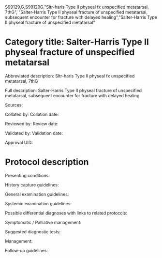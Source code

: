 S99129,G,S99129G,"Sltr-haris Type II physeal fx unspecified metatarsal, 7thG", "Salter-Harris Type II physeal fracture of unspecified metatarsal, subsequent encounter for fracture with delayed healing","Salter-Harris Type II physeal fracture of unspecified metatarsal"
# Category title: Salter-Harris Type II physeal fracture of unspecified metatarsal

Abbreviated description: Sltr-haris Type II physeal fx unspecified metatarsal, 7thG

Full description: Salter-Harris Type II physeal fracture of unspecified metatarsal, subsequent encounter for fracture with delayed healing

Sources:

Collated by:
Collation date:

Reviewed by:
Review date:

Validated by:
Validation date:

Approval UID:

# Protocol description

Presenting conditions:

History capture guidelines:

General examination guidelines:

Systemic examination guidelines:

Possible differential diagnoses with links to related protocols:

Symptomatic / Palliative management:

Suggested diagnostic tests:

Management:

Follow-up guidelines:
